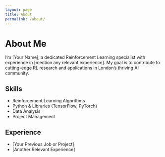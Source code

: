 ```yaml
---
layout: page
title: About
permalink: /about/
---
```


# About Me

I’m [Your Name], a dedicated Reinforcement Learning specialist with experience in [mention any relevant experience]. My goal is to contribute to cutting-edge RL research and applications in London’s thriving AI community.

## Skills

- Reinforcement Learning Algorithms
- Python & Libraries (TensorFlow, PyTorch)
- Data Analysis
- Project Management

## Experience

- [Your Previous Job or Project]
- [Another Relevant Experience]
